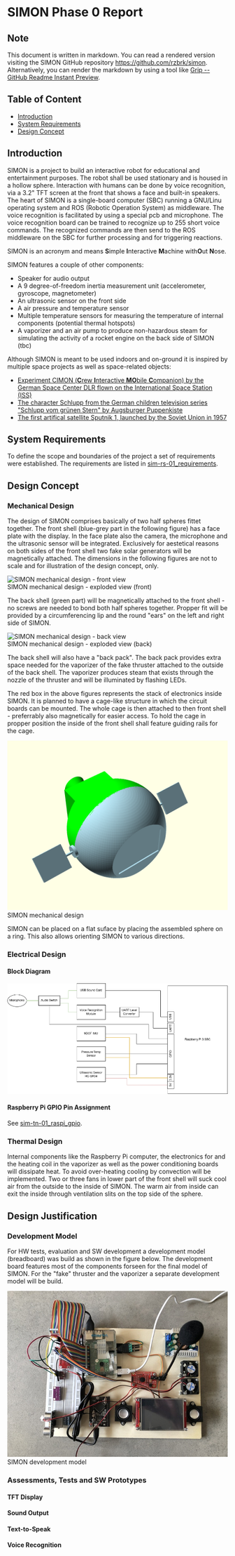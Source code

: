 # SIMON Phase 0 Report

## Note
This document is written in markdown. You can read a rendered version visiting
the SIMON GitHub repository <https://github.com/rzbrk/simon>. Alternatively,
you can render the markdown by using a tool like [Grip -- GitHub Readme Instant Preview](https://github.com/joeyespo/grip).

## Table of Content
* [Introduction](#introduction)
* [System Requirements](#system-requirements)
* [Design Concept](#design-concept)

## Introduction
SIMON is a project to build an interactive robot for educational and
entertainment purposes. The robot shall be used stationary and is housed in a
hollow sphere. Interaction with humans can be done by voice recognition, via a
3.2" TFT screen at the front that shows a face and built-in speakers. The heart
of SIMON is a single-board computer (SBC) running a GNU/Linu operating system
and ROS (Robotic Operation System) as middleware. The voice recognition is
facilitated by using a special pcb and microphone. The voice recognition board
can be trained to recognize up to 255 short voice commands. The recognized
commands are then send to the ROS middleware on the SBC for further processing
and for triggering reactions.

SIMON is an acronym and means **S**imple **I**nteractive **M**achine
with**O**ut **N**ose.

SIMON features a couple of other components:
* Speaker for audio output
* A 9 degree-of-freedom inertia measurement unit (accelerometer, gyroscope,
  magnetometer)
* An ultrasonic sensor on the front side
* A air pressure and temperature sensor
* Multiple temperature sensors for measuring the temperature of internal
  components (potential thermal hotspots)
* A vaporizer and an air pump to produce non-hazardous steam for simulating the
  activity of a rocket engine on the back side of SIMON (tbc)

Although SIMON is meant to be used indoors and on-ground it is inspired by
multiple space projects as well as space-related objects:

* [Experiment CIMON (**C**rew **I**nteractive **MO**bile **C**ompanion) by the German Space Center DLR flown on the International Space Station (ISS)](https://duckduckgo.com/?q=cimon+iss&t=h_&iax=images&ia=images)
* [The character Schlupp from the German children television series "Schlupp vom grünen Stern" by Augsburger Puppenkiste](https://duckduckgo.com/?q=schlupp+vom+gr%C3%BCnen+stern&t=h_&iar=images&iax=images&ia=images)
* [The first artifical satellite Sputnik 1, launched by the Soviet Union in
  1957](https://duckduckgo.com/?q=sputnik+1+1957&t=h_&iar=images&iax=images&ia=images)

## System Requirements
To define the scope and boundaries of the project a set of requirements were
established. The requirements are listed in [sim-rs-01_requirements](sim-rs-01_requirements.md). 

## Design Concept

### Mechanical Design
The design of SIMON comprises basically of two half spheres fittet together.
The front shell (blue-grey part in the following figure) has a face plate with
the display. In the face plate also the camera, the microphone and the
ultrasonic sensor will be integrated. Exclusively for aestetical reasons on
both sides of the front shell two fake solar generators will be magnetically
attached. The dimensions in the following figures are not to scale and for
illustration of the design concept, only.

![SIMON mechanical design - front
view](./assets/images/simon_design_concept_01.png)<br>
SIMON mechanical design - exploded view (front)

The back shell (green part) will be magnetically attached to the front shell -
no screws are needed to bond both half spheres together. Propper fit will be
provided by a circumferencing lip and the round "ears" on the left and right
side of SIMON.

![SIMON mechanical design - back
view](./assets/images/simon_design_concept_02.png)<br>
SIMON mechanical design - exploded view (back)

The back shell will also have a "back pack". The back pack provides extra space
needed for the vaporizer of the fake thruster attached to the outside of the
back shell. The vaporizer produces steam that exists through the nozzle of the
thruster and will be illuminated by flashing LEDs.

The red box in the above figures represents the stack of electronics inside
SIMON. It is planned to have a cage-like structure in which the circuit boards
can be mounted. The whole cage is then attached to then front shell -
preferrably also magnetically for easier access. To hold the cage in propper
position the inside of the front shell shall feature guiding rails for the
cage.

![SIMON mechanical design - closed half shells](./assets/images/simon_design_concept_03.png)<br>
SIMON mechanical design

SIMON can be placed on a flat suface by placing the assembled sphere on a ring.
This also allows orienting SIMON to various directions.

### Electrical Design

#### Block Diagram
![SIMON block diagram](./assets/images/simon_prelimdesign.drawio.png "Preliminary design")

#### Raspberry Pi GPIO Pin Assignment
See [sim-tn-01_raspi_gpio](sim-tn-01_raspi_gpio.md).

### Thermal Design
Internal components like the Raspberry Pi computer, the electronics for and the
heating coil in the vaporizer as well as the power conditioning boards will
dissipate heat. To avoid over-heating cooling by convection will be
implemented. Two or three fans in lower part of the front shell will suck cool
air from the outside to the inside of SIMON. The warm air from inside can exit
the inside through ventilation slits on the top side of the sphere.

## Design Justification

### Development Model

For HW tests, evaluation and SW development a development model (breadboard)
was build as shown in the figure below. The development board features most of
the components forseen for the final model of SIMON. For the "fake" thruster
and the vaporizer a separate development model will be build.

![SIMON breadboard](./assets/images/breadboard.jpg)<br>
SIMON development model

### Assessments, Tests and SW Prototypes

#### TFT Display

#### Sound Output

#### Text-to-Speak

#### Voice Recognition
